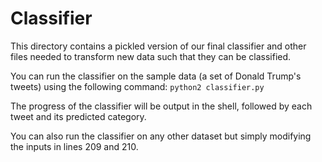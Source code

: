 # Classifier

This directory contains a pickled version of our final classifier and other files needed to transform new data such that they can be classified.

You can run the classifier on the sample data (a set of Donald Trump's tweets)
using the following command:
```python2 classifier.py```

The progress of the classifier will be output in the shell, followed by each tweet and its predicted category.

You can also run the classifier on any other dataset but simply modifying the inputs in lines 209 and 210.
